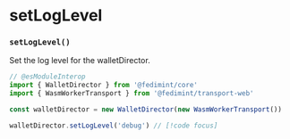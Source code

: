 # setLogLevel

### `setLogLevel()`

Set the log level for the walletDirector.

```ts twoslash
// @esModuleInterop
import { WalletDirector } from '@fedimint/core'
import { WasmWorkerTransport } from '@fedimint/transport-web'

const walletDirector = new WalletDirector(new WasmWorkerTransport())

walletDirector.setLogLevel('debug') // [!code focus]
```
